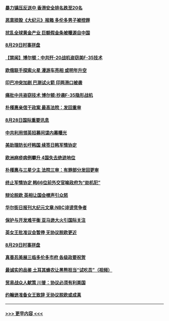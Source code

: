 #### [暴力镇压反送中 香港安全排名跌至20名](../pages/prog202/a102654459.md?t=08300800) 
#### [恶意损毁《大纪元》报箱 多伦多男子被控罪](../pages/prog202/a102654449.md?t=08300800) 
#### [扰乱全球黄金产业 巨额假金条被曝源自中国](../pages/prog202/a102654225.md?t=08300800) 
#### [8月29日时事拼盘](../pages/prog202/a102654262.md?t=08300800) 
#### [【禁闻】博尔顿：中共歼-20战机盗窃美F-35技术](../pages/prog202/a102654239.md?t=08300800) 
#### [欧俄联手探索火星 漫游车亮相 或明年升空](../pages/prog202/a102654200.md?t=08300800) 
#### [印巴冲突加剧 巴测试火箭 印两港口被袭](../pages/prog202/a102654162.md?t=08300800) 
#### [痛批中共盗窃技术 博尔顿:抄袭F-35隐形战机](../pages/prog202/a102654111.md?t=08300800) 
#### [朴槿惠亲信干政案 最高法院：发回重审](../pages/prog202/a102654074.md?t=08300800) 
#### [8月28日国际重要讯息](../pages/prog202/a102653837.md?t=08300800) 
#### [中共利用领英招募间谍内幕曝光](../pages/prog202/a102653858.md?t=08300800) 
#### [美助理防长吁韩国  续签日韩军情协定](../pages/prog202/a102653825.md?t=08300800) 
#### [欧洲麻疹病例攀升 4国失去绝迹地位](../pages/prog202/a102653802.md?t=08300800) 
#### [朴槿惠与三星少主 法院三审：有罪部分发回更审](../pages/prog202/a102653762.md?t=08300800) 
#### [终止军情协定 韩66位前外交官喻政府为“劫机犯”](../pages/prog202/a102653717.md?t=08300800) 
#### [辩论脱欧 英相让国会噤声引众怒](../pages/prog202/a102653701.md?t=08300800) 
#### [华尔街日报刊大纪元文章:NBC诽谤竞争者](../pages/prog202/a102653607.md?t=08300800) 
#### [保护与开发难平衡 亚马逊大火引国际关注](../pages/prog202/a102653419.md?t=08300800) 
#### [英女王批准议会暂停 无协议脱欧更近](../pages/prog202/a102653448.md?t=08300800) 
#### [8月29日时事拼盘](../pages/prog202/a102653445.md?t=08300800) 
#### [真善忍美展三临多伦多市府 各级政要祝贺](../pages/prog202/a102653399.md?t=08300800) 
#### [最诚实的品鉴 土耳其蜂农让黑熊担当“试吃员”（视频）](../pages/prog202/a102653370.md?t=08300800) 
#### [贸易战众人献策 川普：协议必须有利美国](../pages/prog202/a102653304.md?t=08300800) 
#### [约翰逊准备女王致辞 无协议脱欧或成真](../pages/prog202/a102653302.md?t=08300800) 

----
#### [ >>> 更早内容 <<< ](../indexes/prog202-earlier.md)
